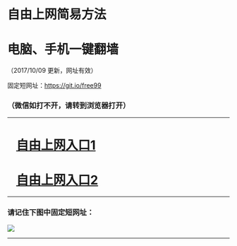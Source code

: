 ﻿# 自由上网简易方法

# 电脑、手机一键翻墙

（2017/10/09 更新，网址有效）

固定短网址：https://git.io/free99

### （微信如打不开，请转到浏览器打开）


***





# &nbsp;&nbsp; <a href="http://ft1104628388.fwq-tz-1001.info/fwqtz01.html?t=100900123564 " target="_blank">自由上网入口1</a>
# &nbsp;&nbsp; <a href="http://ft2075514236.fwq-tz-1002.info/fwqtz02.html?t=1009001888 " target="_blank">自由上网入口2</a>
***

### 请记住下图中固定短网址：

<img src="https://s3-us-west-2.amazonaws.com/fwq-1001/yjfq-20170905okok.png" /> 


***

